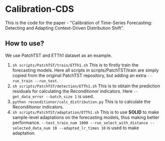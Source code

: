 # Calibration-CDS

This is the code for the paper - "Calibration of Time-Series Forecasting: Detecting and Adapting Context-Driven Distribution Shift".


## How to use?

We use PatchTST and ETTh1 dataset as an example.

1. `sh scripts/PatchTST/train/ETTh1.sh` This is to firstly train the forecasting models. Here all scripts in scripts/PatchTST/train are simply copied from the original PatchTST repository, but adding an extra `--run_train --run_test`.
2. `sh scripts/PatchTST/detection/ETTh1.sh` This is to obtain the prediction residuals for calculating the Reconditionor indicators. Here `--get_data_error --batch_size 1` is used.
3. `python reconditionor/calc_distribution.py` This is to calculate the Reconditionor indicators.
4. `sh scripts/PatchTST/adaptation/ETTh1.sh` This is to use **SOLID** to make sample-level adaptations on the forecasting models, thus making better performance. `--test_train_num 1000 --run_select_with_distance --selected_data_num 10 --adapted_lr_times 10` is used to make adaptation.


